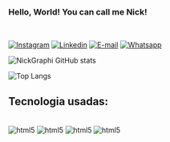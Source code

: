 ### Hello, World! You can call me Nick!

<div style="display: inline_block"><br/>

[![Instagram](https://img.shields.io/badge/Instagram-E4405F?style=for-the-badge&logo=instagram&logoColor=white)](https://www.instagram.com/nick.pdf/)
[![Linkedin](https://img.shields.io/badge/LinkedIn-0077B5?style=for-the-badge&logo=linkedin&logoColor=white)](https://www.linkedin.com/in/nicolas-espindola-505b10303/)
[![E-mail](https://img.shields.io/badge/Gmail-D14836?style=for-the-badge&logo=gmail&logoColor=white)](https://mail.google.com/mail/u/5/#inbox)
[![Whatsapp](https://img.shields.io/badge/WhatsApp-25D366?style=for-the-badge&logo=whatsapp&logoColor=white)](https://wa.me/<5189415183>)

![NickGraphi GitHub stats](https://github-readme-stats.vercel.app/api?username=NIckGraphi&show_icons=true&theme=synthwave)

![Top Langs](https://github-readme-stats.vercel.app/api/top-langs/?username=NickGraphi&hide_progress=true&theme=synthwave)

## Tecnologia usadas:

<div style="display: inline_block"><br/>
<img align="center" alt="html5" src=https://img.shields.io/badge/JavaScript-F7DF1E?style=for-the-badge&logo=javascript&logoColor=black />
<img align="center" alt="html5" src=https://img.shields.io/badge/Kotlin-0095D5?&style=for-the-badge&logo=kotlin&logoColor=white/>
<img align="center" alt="html5" src=https://img.shields.io/badge/Dart-0175C2?style=for-the-badge&logo=dart&logoColor=white>
<img align="center" alt="html5" src=https://img.shields.io/badge/Node.js-43853D?style=for-the-badge&logo=node.js&logoColor=white>

